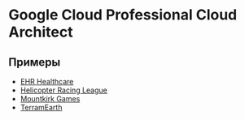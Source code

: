 # Google Cloud Professional Cloud Architect

## Примеры

- [EHR Healthcare](case-studies/ehr-healthcare/README.md)
- [Helicopter Racing League](case-studies/helicopter-racing-league/README.md)
- [Mountkirk Games](case-studies/mountkirk-games/README.md)
- [TerramEarth](case-studies/terramearth/README.md)
